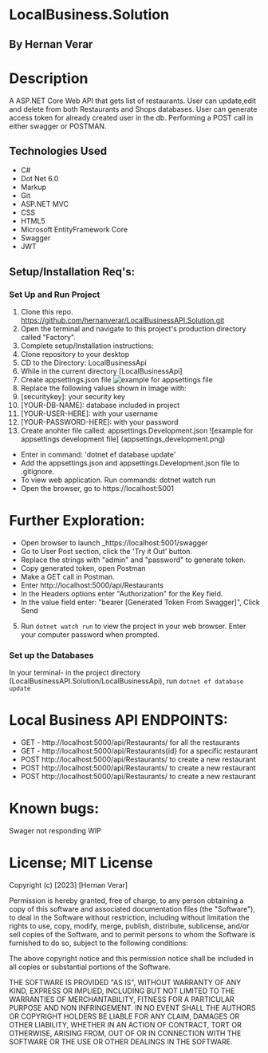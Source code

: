 # LocalBusiness.Solution


## By Hernan Verar

# Description 
A ASP.NET Core Web API that gets list of restaurants.  User can update,edit and delete from both Restaurants and Shops databases.  User can generate access token for already created user in the db.  Performing a POST call in either swagger or POSTMAN.

## Technologies Used
* C#
* Dot Net 6.0
* Markup
* Git
* ASP.NET MVC
* CSS
* HTML5
* Microsoft EntityFramework Core
* Swagger
* JWT

## Setup/Installation Req's:

### Set Up and Run Project
1. Clone this repo. https://github.com/hernanverar/LocalBusinessAPI.Solution.git
2. Open the terminal and navigate to this project's production directory called "Factory".
3. Complete setup/Installation instructions:
4. Clone repository to your desktop 
5. CD to the Directory: LocalBusinessApi
6. While in the current directory [LocalBusinessApi]  
7. Create appsettings.json file ![example for appsettings file](appsettings_image.png)
8. Replace the following values shown in image with: 
9. [securitykey]: your security key
10. [YOUR-DB-NAME]: database included in project
11. [YOUR-USER-HERE]: with your username
12. [YOUR-PASSWORD-HERE]: with your password
13. Create anohter file called: appsettings.Development.json ![example for appsettings development file] (appsettings_development.png) 
* Enter in command: 'dotnet ef database update'
* Add the appsettings.json and appsettings.Development.json file to .gitignore.
* To view web application. Run commands: dotnet watch run 
* Open the browser, go to https://localhost:5001
# Further Exploration:
* Open browser to launch _https://localhost:5001/swagger
* Go to User Post section, click the 'Try it Out' button. 
* Replace the strings with "admin" and "password" to generate token. 
* Copy generated token, open Postman
* Make a GET call in Postman. 
* Enter http://localhost:5000/api/Restaurants
* In the Headers options enter "Authorization" for the Key field. 
* In the value field enter: "bearer [Generated Token From Swagger]", Click Send


5. Run ```dotnet watch run``` to view the project in your web browser. Enter your computer password when prompted.


### Set up the Databases

In your terminal- in the project directory (LocalBusinessAPI.Solution/LocalBusinessApi), run ```dotnet ef database update```

# Local Business API ENDPOINTS:
* GET - http://localhost:5000/api/Restaurants/ for all the restaurants
* GET - http://localhost:5000/api/Restaurants{id} for a specific restaurant
* POST http://localhost:5000/api/Restaurants/ to create a new restaurant 
* POST http://localhost:5000/api/Restaurants/ to create a new restaurant 
* POST http://localhost:5000/api/Restaurants/ to create a new restaurant 

# Known bugs: 
  Swager not responding WIP

# License; MIT License

Copyright (c) [2023] [Hernan Verar]

Permission is hereby granted, free of charge, to any person obtaining a copy of this software and associated documentation files (the "Software"), to deal in the Software without restriction, including without limitation the rights to use, copy, modify, merge, publish, distribute, sublicense, and/or sell copies of the Software, and to permit persons to whom the Software is furnished to do so, subject to the following conditions:

The above copyright notice and this permission notice shall be included in all copies or substantial portions of the Software.

THE SOFTWARE IS PROVIDED "AS IS", WITHOUT WARRANTY OF ANY KIND, EXPRESS OR IMPLIED, INCLUDING BUT NOT LIMITED TO THE WARRANTIES OF MERCHANTABILITY, FITNESS FOR A PARTICULAR PURPOSE AND NON INFRINGEMENT. IN NO EVENT SHALL THE AUTHORS OR COPYRIGHT HOLDERS BE LIABLE FOR ANY CLAIM, DAMAGES OR OTHER LIABILITY, WHETHER IN AN ACTION OF CONTRACT, TORT OR OTHERWISE, ARISING FROM, OUT OF OR IN CONNECTION WITH THE SOFTWARE OR THE USE OR OTHER DEALINGS IN THE SOFTWARE.
